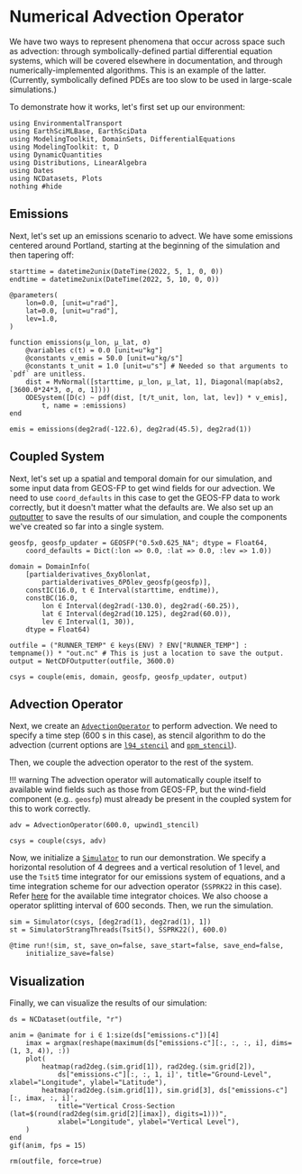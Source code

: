 # Numerical Advection Operator

We have two ways to represent phenomena that occur across space such as advection: through symbolically-defined partial differential equation systems, which will be covered elsewhere in
documentation, and through numerically-implemented algorithms.
This is an example of the latter. (Currently, symbolically defined PDEs are too slow to be
used in large-scale simulations.)

To demonstrate how it works, let's first set up our environment:

```@example adv
using EnvironmentalTransport
using EarthSciMLBase, EarthSciData
using ModelingToolkit, DomainSets, DifferentialEquations
using ModelingToolkit: t, D
using DynamicQuantities
using Distributions, LinearAlgebra
using Dates
using NCDatasets, Plots
nothing #hide
```

## Emissions

Next, let's set up an emissions scenario to advect.
We have some emissions centered around Portland, starting at the beginning of the simulation and then tapering off:

```@example adv
starttime = datetime2unix(DateTime(2022, 5, 1, 0, 0))
endtime = datetime2unix(DateTime(2022, 5, 10, 0, 0))

@parameters(
    lon=0.0, [unit=u"rad"],
    lat=0.0, [unit=u"rad"],
    lev=1.0,
)

function emissions(μ_lon, μ_lat, σ)
    @variables c(t) = 0.0 [unit=u"kg"]
    @constants v_emis = 50.0 [unit=u"kg/s"]
    @constants t_unit = 1.0 [unit=u"s"] # Needed so that arguments to `pdf` are unitless.
    dist = MvNormal([starttime, μ_lon, μ_lat, 1], Diagonal(map(abs2, [3600.0*24*3, σ, σ, 1])))
    ODESystem([D(c) ~ pdf(dist, [t/t_unit, lon, lat, lev]) * v_emis],
        t, name = :emissions)
end

emis = emissions(deg2rad(-122.6), deg2rad(45.5), deg2rad(1))
```

## Coupled System

Next, let's set up a spatial and temporal domain for our simulation, and
some input data from GEOS-FP to get wind fields for our advection.
We need to use `coord_defaults` in this case to get the GEOS-FP data to work correctly, but 
it doesn't matter what the defaults are.
We also set up an [outputter](https://data.earthsci.dev/stable/api/#EarthSciData.NetCDFOutputter) to save the results of our simulation, and couple the components we've created so far into a 
single system.

```@example adv
geosfp, geosfp_updater = GEOSFP("0.5x0.625_NA"; dtype = Float64,
    coord_defaults = Dict(:lon => 0.0, :lat => 0.0, :lev => 1.0))

domain = DomainInfo(
    [partialderivatives_δxyδlonlat,
        partialderivatives_δPδlev_geosfp(geosfp)],
    constIC(16.0, t ∈ Interval(starttime, endtime)),
    constBC(16.0,
        lon ∈ Interval(deg2rad(-130.0), deg2rad(-60.25)),
        lat ∈ Interval(deg2rad(10.125), deg2rad(60.0)),
        lev ∈ Interval(1, 30)),
    dtype = Float64)

outfile = ("RUNNER_TEMP" ∈ keys(ENV) ? ENV["RUNNER_TEMP"] : tempname()) * "out.nc" # This is just a location to save the output.
output = NetCDFOutputter(outfile, 3600.0)

csys = couple(emis, domain, geosfp, geosfp_updater, output) 
```
## Advection Operator

Next, we create an [`AdvectionOperator`](@ref) to perform advection. 
We need to specify a time step (600 s in this case), as stencil algorithm to do the advection (current options are [`l94_stencil`](@ref) and [`ppm_stencil`](@ref)).

Then, we couple the advection operator to the rest of the system.

!!! warning
    The advection operator will automatically couple itself to available wind fields such as those from GEOS-FP, but the wind-field component (e.g.. `geosfp`) must already be present
    in the coupled system for this to work correctly.

```@example adv
adv = AdvectionOperator(600.0, upwind1_stencil)

csys = couple(csys, adv)
```
Now, we initialize a [`Simulator`](https://base.earthsci.dev/dev/simulator/) to run our demonstration. 
We specify a horizontal resolution of 4 degrees and a vertical resolution of 1 level, and use the `Tsit5` time integrator for our emissions system of equations, and a time integration scheme for our advection operator (`SSPRK22` in this case).
Refer [here](https://docs.sciml.ai/DiffEqDocs/stable/solvers/ode_solve/) for the available time integrator choices.
We also choose a operator splitting interval of 600 seconds.
Then, we run the simulation.

```@example adv
sim = Simulator(csys, [deg2rad(1), deg2rad(1), 1])
st = SimulatorStrangThreads(Tsit5(), SSPRK22(), 600.0)

@time run!(sim, st, save_on=false, save_start=false, save_end=false, 
    initialize_save=false)
```

## Visualization

Finally, we can visualize the results of our simulation:

```@example adv
ds = NCDataset(outfile, "r")

anim = @animate for i ∈ 1:size(ds["emissions₊c"])[4]
    imax = argmax(reshape(maximum(ds["emissions₊c"][:, :, :, i], dims=(1, 3, 4)), :))
    plot(
        heatmap(rad2deg.(sim.grid[1]), rad2deg.(sim.grid[2]), 
            ds["emissions₊c"][:, :, 1, i]', title="Ground-Level", xlabel="Longitude", ylabel="Latitude"),
        heatmap(rad2deg.(sim.grid[1]), sim.grid[3], ds["emissions₊c"][:, imax, :, i]', 
            title="Vertical Cross-Section (lat=$(round(rad2deg(sim.grid[2][imax]), digits=1)))", 
            xlabel="Longitude", ylabel="Vertical Level"),
    )
end
gif(anim, fps = 15)
```

```@setup adv
rm(outfile, force=true)
```
